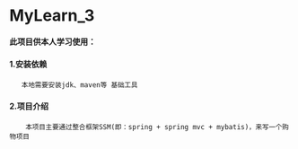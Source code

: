 # MyLearn_3

 **此项目供本人学习使用：**
        
   #### 1.安装依赖
       
       本地需要安装jdk、maven等 基础工具
       
   #### 2.项目介绍
      
        本项目主要通过整合框架SSM(即：spring + spring mvc + mybatis)，来写一个购物项目
        